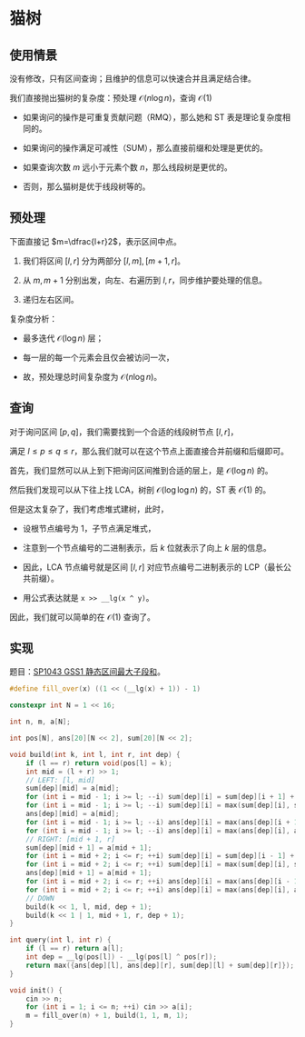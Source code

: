 # 猫树

## 使用情景

没有修改，只有区间查询；且维护的信息可以快速合并且满足结合律。

我们直接抛出猫树的复杂度：预处理 $\mathcal O(n\log n)$，查询 $\mathcal O(1)$

+ 如果询问的操作是可重复贡献问题（RMQ），那么她和 ST 表是理论复杂度相同的。

+ 如果询问的操作满足可减性（SUM），那么直接前缀和处理是更优的。

+ 如果查询次数 $m$ 远小于元素个数 $n$，那么线段树是更优的。

+ 否则，那么猫树是优于线段树等的。

## 预处理

下面直接记 $m=\dfrac{l+r}2$，表示区间中点。

1. 我们将区间 $[l,r]$ 分为两部分 $[l,m],[m+1,r]$。

2. 从 $m,m+1$ 分别出发，向左、右遍历到 $l,r$，同步维护要处理的信息。

3. 递归左右区间。

复杂度分析：

+ 最多迭代 $\mathcal O(\log n)$ 层；

+ 每一层的每一个元素会且仅会被访问一次，

+ 故，预处理总时间复杂度为 $\mathcal O(n\log n)$。

## 查询

对于询问区间 $[p,q]$，我们需要找到一个合适的线段树节点 $[l,r]$，

满足 $l\le p\le q\le r$，那么我们就可以在这个节点上面直接合并前缀和后缀即可。

首先，我们显然可以从上到下把询问区间推到合适的层上，是 $\mathcal O(\log n)$ 的。

然后我们发现可以从下往上找 LCA，树剖 $\mathcal O(\log \log n)$ 的，ST 表 $\mathcal O(1)$ 的。

但是这太复杂了，我们考虑堆式建树，此时，

+ 设根节点编号为 $1$，子节点满足堆式，

+ 注意到一个节点编号的二进制表示，后 $k$ 位就表示了向上 $k$ 层的信息。

+ 因此，LCA 节点编号就是区间 $[l,r]$ 对应节点编号二进制表示的 LCP（最长公共前缀）。

+ 用公式表达就是 `x >> __lg(x ^ y)`。

因此，我们就可以简单的在 $\mathcal O(1)$ 查询了。

## 实现

题目：[SP1043 GSS1 静态区间最大子段和](https://www.luogu.com.cn/problem/SP1043)。

```cpp
#define fill_over(x) ((1 << (__lg(x) + 1)) - 1)

constexpr int N = 1 << 16;

int n, m, a[N];

int pos[N], ans[20][N << 2], sum[20][N << 2];

void build(int k, int l, int r, int dep) {
    if (l == r) return void(pos[l] = k);
    int mid = (l + r) >> 1;
    // LEFT: [l, mid]
    sum[dep][mid] = a[mid];
    for (int i = mid - 1; i >= l; --i) sum[dep][i] = sum[dep][i + 1] + a[i];
    for (int i = mid - 1; i >= l; --i) sum[dep][i] = max(sum[dep][i], sum[dep][i + 1]);
    ans[dep][mid] = a[mid];
    for (int i = mid - 1; i >= l; --i) ans[dep][i] = max(ans[dep][i + 1], 0) + a[i];
    for (int i = mid - 1; i >= l; --i) ans[dep][i] = max(ans[dep][i], ans[dep][i + 1]);
    // RIGHT: [mid + 1, r]
    sum[dep][mid + 1] = a[mid + 1];
    for (int i = mid + 2; i <= r; ++i) sum[dep][i] = sum[dep][i - 1] + a[i];
    for (int i = mid + 2; i <= r; ++i) sum[dep][i] = max(sum[dep][i], sum[dep][i - 1]);
    ans[dep][mid + 1] = a[mid + 1];
    for (int i = mid + 2; i <= r; ++i) ans[dep][i] = max(ans[dep][i - 1], 0) + a[i];
    for (int i = mid + 2; i <= r; ++i) ans[dep][i] = max(ans[dep][i], ans[dep][i - 1]);
    // DOWN
    build(k << 1, l, mid, dep + 1);
    build(k << 1 | 1, mid + 1, r, dep + 1);
}

int query(int l, int r) {
    if (l == r) return a[l];
    int dep = __lg(pos[l]) - __lg(pos[l] ^ pos[r]);
    return max({ans[dep][l], ans[dep][r], sum[dep][l] + sum[dep][r]});
}

void init() {
    cin >> n;
    for (int i = 1; i <= n; ++i) cin >> a[i];
    m = fill_over(n) + 1, build(1, 1, m, 1);
}
```